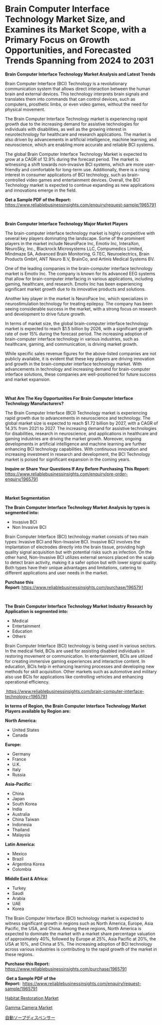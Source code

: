 <p><h1>Brain Computer Interface Technology Market Size, and Examines its Market Scope, with a Primary Focus on Growth Opportunities, and Forecasted Trends Spanning from 2024 to 2031</h1></p><p><strong>Brain Computer Interface Technology Market Analysis and Latest Trends</strong></p>
<p><p>Brain Computer Interface (BCI) Technology is a revolutionary communication system that allows direct interaction between the human brain and external devices. This technology interprets brain signals and translates them into commands that can control devices, such as computers, prosthetic limbs, or even video games, without the need for physical movement.</p><p>The Brain Computer Interface Technology market is experiencing rapid growth due to the increasing demand for assistive technologies for individuals with disabilities, as well as the growing interest in neurotechnology for healthcare and research applications. The market is also driven by advancements in artificial intelligence, machine learning, and neuroscience, which are enabling more accurate and reliable BCI systems.</p><p>The global Brain Computer Interface Technology Market is expected to grow at a CAGR of 12.9% during the forecast period. The market is witnessing a shift towards non-invasive BCI systems, which are more user-friendly and comfortable for long-term use. Additionally, there is a rising interest in consumer applications of BCI technology, such as brain-controlled video games and entertainment devices. Overall, the BCI Technology market is expected to continue expanding as new applications and innovations emerge in the field.</p></p>
<p><strong>Get a Sample PDF of the Report:&nbsp;</strong> <a href="https://www.reliablebusinessinsights.com/enquiry/request-sample/1965791">https://www.reliablebusinessinsights.com/enquiry/request-sample/1965791</a></p>
<p>&nbsp;</p>
<p><strong>Brain Computer Interface Technology Major Market Players</strong></p>
<p><p>The brain-computer interface technology market is highly competitive with several key players dominating the landscape. Some of the prominent players in the market include NeuroPace Inc, Emotiv Inc, InteraXon, NeuroSky, Inc., Blackrock Microsystems LLC, Compumedics Limited, Mindmaze SA, Advanced Brain Monitoring, G.TEC, Neuroelectrics, Brain Products GmbH, ANT Neuro B.V, BrainCo, and Artinis Medical Systems BV.</p><p>One of the leading companies in the brain-computer interface technology market is Emotiv Inc. The company is known for its advanced EEG systems that allow for brain-computer interfacing in various applications, including gaming, healthcare, and research. Emotiv Inc has been experiencing significant market growth due to its innovative products and solutions.</p><p>Another key player in the market is NeuroPace Inc, which specializes in neurostimulation technology for treating epilepsy. The company has been seeing considerable success in the market, with a strong focus on research and development to drive future growth.</p><p>In terms of market size, the global brain-computer interface technology market is expected to reach $1.5 billion by 2026, with a significant growth rate of over 15% during the forecast period. The increasing adoption of brain-computer interface technology in various industries, such as healthcare, gaming, and communication, is driving market growth.</p><p>While specific sales revenue figures for the above-listed companies are not publicly available, it is evident that these key players are driving innovation and growth in the brain-computer interface technology market. With advancements in technology and increasing demand for brain-computer interface solutions, these companies are well-positioned for future success and market expansion.</p></p>
<p>&nbsp;</p>
<p><strong>What Are The Key Opportunities For Brain Computer Interface Technology Manufacturers?</strong></p>
<p><p>The Brain Computer Interface (BCI) Technology market is experiencing rapid growth due to advancements in neuroscience and technology. The global market size is expected to reach $1.72 billion by 2027, with a CAGR of 14.3% from 2021 to 2027. The increasing demand for assistive technologies for disabilities, research in neuroscience, and applications in healthcare and gaming industries are driving the market growth. Moreover, ongoing developments in artificial intelligence and machine learning are further enhancing BCI technology capabilities. With continuous innovation and increasing investment in research and development, the BCI Technology market is poised for significant expansion in the coming years.</p></p>
<p><strong>Inquire or Share Your Questions If Any Before Purchasing This Report:</strong> <a href="https://www.reliablebusinessinsights.com/enquiry/pre-order-enquiry/1965791">https://www.reliablebusinessinsights.com/enquiry/pre-order-enquiry/1965791</a></p>
<p>&nbsp;</p>
<p><strong>Market Segmentation</strong></p>
<p><strong>The Brain Computer Interface Technology Market Analysis by types is segmented into:</strong></p>
<p><ul><li>Invasive BCI</li><li>Non Invasive BCI</li></ul></p>
<p><p>Brain Computer Interface (BCI) technology market consists of two main types: Invasive BCI and Non-Invasive BCI. Invasive BCI involves the implantation of electrodes directly into the brain tissue, providing high quality signal acquisition but with potential risks such as infection. On the other hand, Non-Invasive BCI utilizes external sensors placed on the scalp to detect brain activity, making it a safer option but with lower signal quality. Both types have their unique advantages and limitations, catering to different applications and user needs in the market.</p></p>
<p><strong>Purchase this Report:&nbsp;</strong><a href="https://www.reliablebusinessinsights.com/purchase/1965791">https://www.reliablebusinessinsights.com/purchase/1965791</a></p>
<p>&nbsp;</p>
<p><strong>The Brain Computer Interface Technology Market Industry Research by Application is segmented into:</strong></p>
<p><ul><li>Medical</li><li>Entertainment</li><li>Education</li><li>Others</li></ul></p>
<p><p>Brain Computer Interface (BCI) technology is being used in various sectors. In the medical field, BCIs are used for assisting disabled individuals in restoring movement or communication. In entertainment, BCIs are utilized for creating immersive gaming experiences and interactive content. In education, BCIs help in enhancing learning processes and developing new methods for skill acquisition. Other markets such as automotive and military also use BCIs for applications like controlling vehicles and enhancing operational efficiency.</p></p>
<p><a href="https://www.reliablebusinessinsights.com/brain-computer-interface-technology-r1965791">&nbsp;https://www.reliablebusinessinsights.com/brain-computer-interface-technology-r1965791</a></p>
<p><strong>In terms of Region, the Brain Computer Interface Technology Market Players available by Region are:</strong></p>
<p>
    <p> <strong> North America: </strong>
        <ul>
            <li>United States</li>
            <li>Canada</li>
        </ul>
        </p> 
    <p> <strong> Europe: </strong>
        <ul>
            <li>Germany</li>
            <li>France</li>
            <li>U.K.</li>
            <li>Italy</li>
            <li>Russia</li>
        </ul>
        </p> 
    <p> <strong> Asia-Pacific: </strong>
        <ul>
            <li>China</li>
            <li>Japan</li>
            <li>South Korea</li>
            <li>India</li>
            <li>Australia</li>
            <li>China Taiwan</li>
            <li>Indonesia</li>
            <li>Thailand</li>
            <li>Malaysia</li>
        </ul>
        </p> 
    <p> <strong> Latin America: </strong>
        <ul>
            <li>Mexico</li>
            <li>Brazil</li>
            <li>Argentina Korea</li>
            <li>Colombia</li>
        </ul>
        </p> 
    <p> <strong> Middle East & Africa: </strong>
        <ul>
            <li>Turkey</li>
            <li>Saudi</li>
            <li>Arabia</li>
            <li>UAE</li>
            <li>Korea</li>
        </ul>
    </p>
    </p>
<p><p>The Brain Computer Interface (BCI) technology market is expected to witness significant growth in regions such as North America, Europe, Asia Pacific, the USA, and China. Among these regions, North America is expected to dominate the market with a market share percentage valuation of approximately 40%, followed by Europe at 25%, Asia Pacific at 20%, the USA at 10%, and China at 5%. The increasing adoption of BCI technology across various industries is contributing to the rapid growth of the market in these regions.</p></p>
<p><strong>Purchase this Report: </strong><a href="https://www.reliablebusinessinsights.com/purchase/1965791">https://www.reliablebusinessinsights.com/purchase/1965791</a></p>
<p>&nbsp;<strong>Get a Sample PDF of the Report:&nbsp;&nbsp;</strong><a href="https://www.reliablebusinessinsights.com/enquiry/request-sample/1965791">https://www.reliablebusinessinsights.com/enquiry/request-sample/1965791</a></p>
<p><strong></strong></p>
<p><p><a href="https://github.com/guneycigdem35/Market-Research-Report-List-4/blob/main/habitat-restoration-market.md">Habitat Restoration Market</a></p><p><a href="https://view.publitas.com/reportprime-1/global-gamma-camera-industry-research-report-competitive-landscape-market-size-regional-status-and-prospect-forecast-2024-2031/">Gamma Camera Market</a></p><p><a href="https://github.com/RodHoppe07/Market-Research-Report-List-2/blob/main/6296367181441.md">自動ソープディスペンサー</a></p></p>